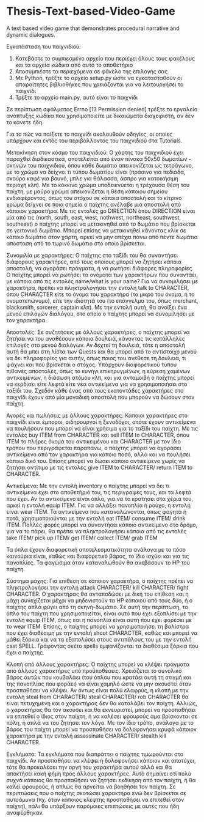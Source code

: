 # Thesis-Text-based-Video-Game
A text based video game that demonstrates procedural narrative and dynamic dialogues.

Εγκατάσταση του παιχνιδιού:
1. Κατεβάστε το συμπιεσμένο αρχείο που περιέχει όλους τους φακέλους και τα αρχεία κώδικα από αυτό το αποθετήριο
2. Αποσυμπιέστε τα περιεχόμενα σε φάκελο της επιλογής σας
3. Με Python, τρέξτε το αρχείο setup.py ώστε να εγκατασταθούν οι απαραίτητες βιβλιοθήκες που χρειάζονται για να λειτουργήσει το παιχνίδι
4. Τρέξτε το αρχείο main.py, αυτό είναι το παιχνίδι

Σε περίπτωση σφάλματος Errno [13 Permission denied] τρέξτε το εργαλείο ανάπτυξης κώδικα που χρησιμοποιείτε με δικαιώματα διαχειριστή, αν δεν το κάνετε ήδη.

Για το πώς να παίξετε το παιχνίδι ακολουθούν οδηγίες, οι οποίες υπάρχουν και εντός του περιβάλλοντος του παιχνιδιού στα Tutorials.

Μετακίνηση στον κόσμο του παιχνιδιού:
Ο χάρτης του παιχνιδιού έχει παραχθεί διαδικαστικά, αποτελείται από έναν πίνακα 50x50 δωματίων - σκηνών του παιχνιδιού, όπου κάθε δωμάτιο απεικονίζεται ως τετράγωνο, με το χρώμα να δείχνει τι τύπου δωματίου είναι (πράσινο για πεδιάδα, σκούρο καφέ για βουνό, μπλε για θάλασσα, άσπρο για κατοικήσιμη περιοχή κλπ). Με το κόκκινο χρώμα υποδεικνύεται η τρέχουσα θέση του παίχτη, με μαύρο χρώμα απεικονίζεται η θέση κάποιου σημείου ενδιαφέροντος, όπως του στόχου σε κάποια αποστολή και το κίτρινο χρώμα δείχνει σε ποια σημεία ο παίχτης ανέλαβε μια αποστολή από κάποιον χαρακτήρα. Με τις εντολές go DIRECTION όπου DIRECTION είναι μία από τις (north, south, east, west, nothwest, northeast, southwest, southeast) ο παίχτης μπορεί να μετακινηθεί από το δωμάτιο που βρίσκεται σε γειτονικό δωμάτιο. Μπορεί επίσης να μετακινηθεί κάνοντας κλικ σε κάποιο δωμάτιο στον χάρτη, αρκεί να μην απέχει πάνω από πέντε δωμάτια απόσταση από το τωρινό δωμάτιο στο οποίο βρίσκεται.

Συνομιλία με χαρακτήρες:
Ο παίχτης στο ταξίδι του θα συναντήσει διάφορους χαρακτήρες, από τους οποίους μπορεί να ζητήσει κάποια αποστολή, να αγοράσει πράγματα, ή να ρωτήσει διάφορες πληροφορίες. Ο παίχτης μπορεί να ρωτήσει τα ονόματα των χαρακτήρων που συναντάει, με κάποια από τις εντολές name/what is your name? Για να συνομιλήσει με χαρακτήρα, πρέπει να πληκτρολογήσει την εντολή talk to CHARACTER, όπου CHARACTER είτε το όνομα του χαρακτήρα (το μικρό του όνομα, ή το ονοματεπώνυμο), είτε την ιδιότητά του (το επάγγελμα του, όπως merchant, blacksmith, sorcerer, captain κλπ). Με την εντολή αυτή, θα ανοίξει ένα μενού επιλογών διαλόγου, στο οποίο ο παίχτης μπορεί να συνομιλήσει με τον χαρακτήρα.

Αποστολές:
Σε συζητήσεις με άλλους χαρακτήρες, ο παίχτης μπορεί να ζητήσει να του αναθέσουν κάποια δουλειά, κάνοντας τις κατάλληλες επιλογές στο μενού διαλόγων. Αν δεχτεί τη δουλειά, τότε η αποστολή αυτή θα μπει στη λίστα των Quests και θα μπορεί από το αντίστοιχο μενού να δει πληροφορίες για αυτήν, όπως ποιος του ανέθεσε τη δουλειά, τι ψάχνει και πού βρίσκεται ο στόχος. Υπάρχουν διαφορετικού τύπου πιθανές αποστολές, όπως το κυνήγι επικηρυγμένων, η εύρεση χαμένων αντικειμένων, η διάσωση ατόμου κλπ, και για ανταμοιβή ο παίχτης μπορεί να κερδίσει είτε λεφτά είτε νέα αντικείμενα για να χρησιμοποιήσει στο ταξίδι του. Σχεδόν κάθε ένας από τους εκατοντάδες χαρακτήρες στο παιχνίδι έχουν από μία μοναδική αποστολή που μπορούν να δώσουν στον παίχτη.

Αγορές και πωλήσεις με άλλους χαρακτήρες:
Κάποιοι χαρακτήρες στο παιχνίδι είναι έμποροι, σιδηρουργοί ή ξενοδόχοι, οπότε έχουν αντικείμενα να πουλήσουν που μπορεί να είναι χρήσιμα για το ταξίδι του παίχτη. Με τις εντολές buy ITEM from CHARACTER και sell ITEM to CHARACTER, όπου ITEM το πλήρες όνομα του αντικειμένου και CHARACTER με τον ίδιο τρόπου που περιγράφεται παραπάνω, ο παίχτης μπορεί να αγοράσει αντικείμενο από τον χαρακτήρα για κάποιο ποσό, αλλά και να πουλήσει κάποιο δικό του. Επίσης μπορεί να δώσει κάποιο αντικείμενο χωρίς να ζητήσει αντίτιμο με τις εντολές give ITEM to CHARACTER/ return ITEM to CHARACTER.

Αντικείμενα:
Με την εντολή inventory ο παίχτης μπορεί να δει τι αντικείμενα έχει στο αποθετήριό του, τις περιγραφές τους, και τα λεφτά που έχει. Αν το αντικείμενο είναι όπλο, για να το κρατήσει στα χέρια του, αρκεί η εντολή equip ITEM. Για να αλλάξει πανοπλία ή ρούχο, η εντολή είναι wear ITEM. Τα αντικείμενα που καταναλώνονται, όπως φαγητά ή ποτά, χρησιμοποιούνται με την εντολή eat ITEM/ consume ITEM/ drink ITEM.
Πολλές φορές μπορεί να συναντήσει κάποιο αντικείμενο στο δρόμο, για να το πάρει, θα πρέπει να πληκτρολογήσει κάποια από τις εντολές take ITEM/ pick up ITEM/ get ITEM/ collect ITEM/ grab ITEM

Τα όπλα έχουν διαφορετική αποτελεσματικότητα ανάλογα με το πόσο καινούρια είναι, καθώς και διαφορετικό βάρος, το ίδιο ισχύει και για τις πανοπλίες. Τα φαγώσιμα όταν καταναλωθούν θα ανεβάσουν το HP του παίχτη.

Σύστημα μάχης:
Για επίθεση σε κάποιον χαρακτήρα, ο παίχτης πρέπει να πληκτρολογήσει την εντολή attack CHARACTER/ kill CHARACTER/ fight CHARACTER. Ο χαρακτήρας θα ανταποδώσει με δική του επίθεση και η μάχη συνεχίζεται μέχρι να μηδενιστούν τα HP κάποιου από τους δύο, ή ο παίχτης απλά 
φύγει από τη σκηνή-δωμάτιο. Σε αυτή την περίπτωση, το όπλο του παίχτη που χρησιμοποιείται, είναι αυτό που έχει εξοπλίσει με την εντολή equip ITEM, όπως και η πανοπλία είναι αυτή που έχει φορέσει με το wear ITEM. Επίσης, ο παίχτης μπορεί να χρησιμοποιήσει τη βαλίστρα που έχει διαθέσιμη με την εντολή shoot CHARACTER, καθώς και μπορεί να μάθει ξόρκια και να τα εξαπολύσει στους αντιπάλους του με την εντολή cast SPELL. Γράφοντας σκέτο spells εμφανίζονται τα διαθέσιμα ξόρκια που έχει ο παίχτης.

Κλοπή από άλλους χαρακτήρες:
Ο παίχτης μπορεί να κλέψει πράγματα από άλλους χαρακτήρες υπό προϋποθέσεις. Χρειάζεται το συνολικό βάρος αυτών που κουβαλάει (του όπλου που κρατάει αυτή τη στιγμή και της πανοπλίας που φοράει) να είναι χαμηλό ώστε να μην ακουστεί όταν προσπαθήσει να κλέψει. Αν όντως είναι πολύ ελαφρύς, η κλοπή με την εντολή steal from CHARACTER/ steal CHARACTER/ rob CHARACTER θα είναι πετυχημένη και ο χαρακτήρας δεν θα καταλάβει τον παίχτη. Αλλιώς, ο χαρακτήρας θα τον ακούσει και θα εκνευριστεί, μπορεί να  προσπαθήσει να επιτεθεί ο ίδιος στον παίχτη, ή να καλέσει φρουρούς άμα βρίσκονται σε πόλη, ή απλά να του ζητήσει τον λόγο. Με τον ίδιο τρόπο, ανάλογα με το βάρος του παίχτη μπορεί να προσπαθήσει να δολοφονήσει κρυφά κάποιον χαρακτήρα με την εντολή assassinate CHARACTER/ stealth kill CHARACTER.

Εγκλήματα:
Τα εγκλήματα που διαπράττει ο παίχτης τιμωρούνται στο παιχνίδι. Αν προσπαθήσει να κλέψει ή δολοφονήσει κάποιον και αποτύχει, τότε θα προκαλέσει την οργή του χαρακτήρα αυτού αλλά και θα αποκτήσει κακή φήμη προς άλλους χαρακτήρες. Αυτό σημαίνει οτί πολύ συχνά κάποιος θα προσπαθήσει να ζητήσει εκδίκηση από τον παίχτη, ή θα καλεί φρουρούς, ή απλώς θα αρνείται να βοηθήσει τον παίχτη. Σε περιπτώσεις που ο παίχτης σκοτώσει χαρακτήρα ενώ δεν βρίσκεται σε αυτοάμυνα (πχ. όταν κάποιος κλέφτης προσπαθήσει να επιτεθεί στον παίχτη), πάλι θα υπάρξουν παρόμοιες επιπτώσεις με αυτές που ήδη αναφέρθηκαν.
